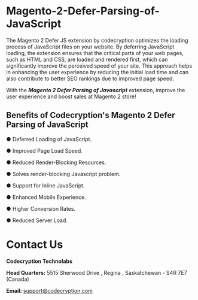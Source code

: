 # Magento-2-Defer-Parsing-of-JavaScript

The Magento 2 Defer JS extension by codecryption optimizes the loading process of JavaScript files on your website. By deferring JavaScript loading, the extension ensures that the critical parts of your web pages, such as HTML and CSS, are loaded and rendered first, which can significantly improve the perceived speed of your site. This approach helps in enhancing the user experience by reducing the initial load time and can also contribute to better SEO rankings due to improved page speed.

With the ***Magento 2 Defer Parsing of Javascript*** extension, improve the user experience and boost sales at Magento 2 store!

## Benefits of Codecryption's Magento 2 Defer Parsing of JavaScript

● Deferred Loading of JavaScript.

● Improved Page Load Speed.

● Reduced Render-Blocking Resources.

● Solves render-blocking Javascript problem.

● Support for Inline JavaScript.

● Enhanced Mobile Experience.

● Higher Conversion Rates.

● Reduced Server Load.


# Contact Us
**Codecryption Technolabs**

**Head Quarters:** 5515 Sherwood Drive , Regina , Saskatchewan - S4R 7E7 (Canada)

**Email:** [support@codecryption.com](mailto:support@codecryption.com)